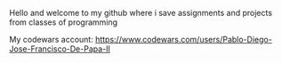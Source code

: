 Hello and welcome to my github where i save assignments and projects from classes of programming

My codewars account: https://www.codewars.com/users/Pablo-Diego-Jose-Francisco-De-Papa-II
